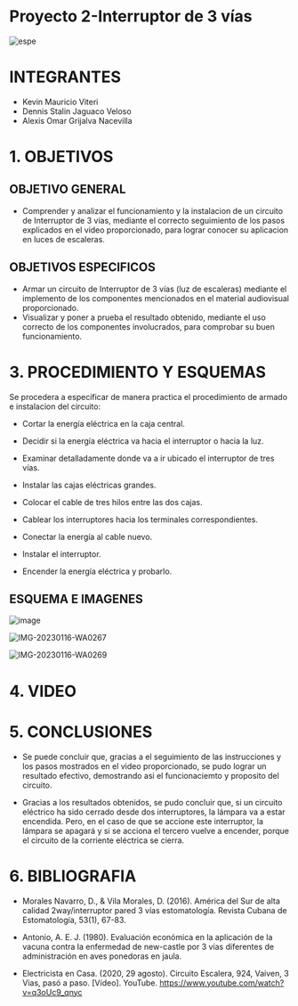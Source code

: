 # Proyecto 2-Interruptor de 3 vías
![espe](https://user-images.githubusercontent.com/117187676/204173965-f5741989-1012-4150-a4ec-1722212ee733.png)
# INTEGRANTES
* Kevin Mauricio Viteri
* Dennis Stalin Jaguaco Veloso
* Alexis Omar Grijalva Nacevilla
# 1. OBJETIVOS
## OBJETIVO GENERAL
* Comprender y analizar el funcionamiento y la instalacion de un circuito de Interruptor de 3 vías, mediante el correcto seguimiento de los pasos explicados en el video proporcionado, para lograr conocer su aplicacion en luces de escaleras.
## OBJETIVOS ESPECIFICOS
* Armar un circuito de Interruptor de 3 vías (luz de escaleras) mediante el implemento de los componentes mencionados en el material audiovisual proporcionado.
* Visualizar y poner a prueba el resultado obtenido, mediante el uso correcto de los componentes involucrados, para comprobar su buen funcionamiento.

# 3. PROCEDIMIENTO Y ESQUEMAS

Se procedera a especificar de manera practica el procedimiento de armado e instalacion del circuito:

* Cortar la energía eléctrica en la caja central.

* Decidir si la energía eléctrica va hacia el interruptor o hacia la luz.

* Examinar detalladamente donde va a ir ubicado el interruptor de tres vías.

* Instalar las cajas eléctricas grandes.

* Colocar el cable de tres hilos entre las dos cajas.

* Cablear los interruptores hacia los terminales correspondientes.

* Conectar la energía al cable nuevo.

* Instalar el interruptor.

* Encender la energía eléctrica y probarlo.

 ## ESQUEMA E IMAGENES
 
 ![image](https://user-images.githubusercontent.com/117187676/212805635-3ee1816a-ea83-4ab5-9a47-bf3c265551cd.png)

 ![IMG-20230116-WA0267](https://user-images.githubusercontent.com/117187676/212810114-ea592574-f210-4d75-8b3c-ef220b3f8577.jpg)
 
![IMG-20230116-WA0269](https://user-images.githubusercontent.com/117187676/212810154-3fa9d309-0048-48a9-9751-f5085242a1d3.jpg)


# 4. VIDEO



# 5. CONCLUSIONES

* Se puede concluir que, gracias a el seguimiento de las instrucciones y los pasos mostrados en el video proporcionado, se pudo lograr un resultado efectivo, demostrando asi el funcionaciemto y proposito del circuito.

* Gracias a los resultados obtenidos, se pudo concluir que, si un circuito eléctrico ha sido cerrado desde dos interruptores, la lámpara va a estar encendida. Pero, en el caso de que se accione este interruptor, la lámpara se apagará y si se acciona el tercero vuelve a encender, porque el circuito de la corriente eléctrica se cierra.

# 6. BIBLIOGRAFIA

* Morales Navarro, D., & Vila Morales, D. (2016). América del Sur de alta calidad 2way/interruptor pared 3 vías estomatología. Revista Cubana de Estomatología, 53(1), 67-83.

* Antonio, A. E. J. (1980). Evaluación económica en la aplicación de la vacuna contra la enfermedad de new-castle por 3 vías diferentes de administración en aves ponedoras en jaula.

* Electricista en Casa. (2020, 29 agosto). Circuito Escalera, 924, Vaiven, 3 Vias, pasó a paso. [Vídeo]. YouTube. https://www.youtube.com/watch?v=q3oUc9_qnyc


